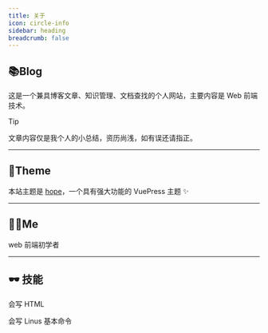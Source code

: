 ```yaml
---
title: 关于
icon: circle-info
sidebar: heading
breadcrumb: false
---
```


## 📚Blog

这是一个兼具博客文章、知识管理、文档查找的个人网站，主要内容是 Web 前端技术。

> [!tip]
> 文章内容仅是我个人的小总结，资历尚浅，如有误还请指正。

<hr>

## 🎨Theme

本站主题是 [hope](https://github.com/vuepress-theme-hope/vuepress-theme-hope)，一个具有强大功能的 VuePress 主题 ✨

<hr>

## 👨‍💻Me

web 前端初学者

<hr>

## 🕶️ 技能

会写 HTML

会写 Linus 基本命令
